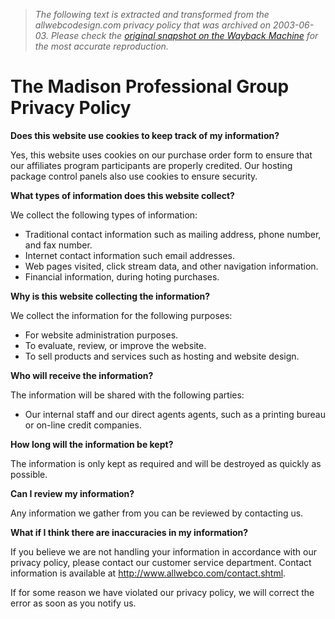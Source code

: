 > *The following text is extracted and transformed from the allwebcodesign.com privacy policy that was archived on 2003-06-03. Please check the [original snapshot on the Wayback Machine](https://web.archive.org/web/20030603185937id_/http%3A//www.allwebco.com/W3C/privacy.htm) for the most accurate reproduction.*

# The Madison Professional Group Privacy Policy

**Does this website use cookies to keep track of my information?**

Yes, this website uses cookies on our purchase order form to ensure that our affiliates program participants are properly credited. Our hosting package control panels also use cookies to ensure security.

**What types of information does this website collect?**

We collect the following types of information:

  * Traditional contact information such as mailing address, phone number, and fax number.
  * Internet contact information such email addresses.
  * Web pages visited, click stream data, and other navigation information.
  * Financial information, during hoting purchases.

**Why is this website collecting the information?**

We collect the information for the following purposes:

  * For website administration purposes.
  * To evaluate, review, or improve the website.
  * To sell products and services such as hosting and website design.

**Who will receive the information?**

The information will be shared with the following parties: 

  * Our internal staff and our direct agents agents, such as a printing bureau or on-line credit companies. 

**How long will the information be kept?**

The information is only kept as required and will be destroyed as quickly as possible. 

**Can I review my information?**

Any information we gather from you can be reviewed by contacting us.

**What if I think there are inaccuracies in my information?**

If you believe we are not handling your information in accordance with our privacy policy, please contact our customer service department. Contact information is available at <http://www.allwebco.com/contact.shtml>.

If for some reason we have violated our privacy policy, we will correct the error as soon as you notify us. 
